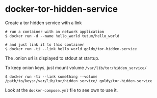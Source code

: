 # docker-tor-hidden-service

Create a tor hidden service with a link

```
# run a container with an network application
$ docker run -d --name hello_world tutum/hello_world

# and just link it to this container
$ docker run -ti --link hello_world goldy/tor-hidden-service
```

The .onion url is displayed to stdout at startup.

To keep onion keys, just mount volume `/var/lib/tor/hidden_service/`

```
$ docker run -ti --link something --volume /path/to/keys:/var/lib/tor/hidden_service/ goldy/tor-hidden-service
```

Look at the `docker-compose.yml` file to see own to use it.
